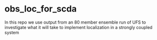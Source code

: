# obs_loc_for_scda
In this repo we use output from an 80 member ensemble run of UFS to investigate what it will take to implement localization in a strongly coupled system 
